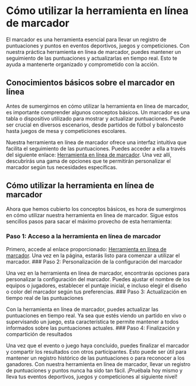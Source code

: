 Cómo utilizar la herramienta en línea de marcador
=================================================

El marcador es una herramienta esencial para llevar un registro de puntuaciones y puntos en eventos deportivos, juegos y competiciones. Con nuestra práctica herramienta en línea de marcador, puedes mantener un seguimiento de las puntuaciones y actualizarlas en tiempo real. Esto te ayuda a mantenerte organizado y comprometido con la acción.

Conocimientos básicos sobre el marcador en línea
------------------------------------------------

Antes de sumergirnos en cómo utilizar la herramienta en línea de marcador, es importante comprender algunos conceptos básicos. Un marcador es una tabla o dispositivo utilizado para mostrar y actualizar puntuaciones. Puede ser crucial en diversos escenarios, desde partidos de fútbol y baloncesto hasta juegos de mesa y competiciones escolares.

Nuestra herramienta en línea de marcador ofrece una interfaz intuitiva que facilita el seguimiento de las puntuaciones. Puedes acceder a ella a través del siguiente enlace: [Herramienta en línea de marcador](https://www.onlinecalculatorsfree.com/es/tools/scoreboard.html). Una vez allí, descubrirás una gama de opciones que te permitirán personalizar el marcador según tus necesidades específicas.

Cómo utilizar la herramienta en línea de marcador
-------------------------------------------------

Ahora que hemos cubierto los conceptos básicos, es hora de sumergirnos en cómo utilizar nuestra herramienta en línea de marcador. Sigue estos sencillos pasos para sacar el máximo provecho de esta herramienta:

### Paso 1: Acceso a la herramienta en línea de marcador

Primero, accede al enlace proporcionado: [Herramienta en línea de marcador](https://www.onlinecalculatorsfree.com/es/tools/scoreboard.html). Una vez en la página, estarás listo para comenzar a utilizar el marcador. ### Paso 2: Personalización de la configuración del marcador

Una vez en la herramienta en línea de marcador, encontrarás opciones para personalizar la configuración del marcador. Puedes ajustar el nombre de los equipos o jugadores, establecer el puntaje inicial, e incluso elegir el diseño o color del marcador según tus preferencias. ### Paso 3: Actualización en tiempo real de las puntuaciones

Con la herramienta en línea de marcador, puedes actualizar las puntuaciones en tiempo real. Ya sea que estés viendo un partido en vivo o supervisando un juego, esta característica te permite mantener a todos informados sobre las puntuaciones actuales. ### Paso 4: Finalización y compartición de resultados

Una vez que el evento o juego haya concluido, puedes finalizar el marcador y compartir los resultados con otros participantes. Esto puede ser útil para mantener un registro histórico de las puntuaciones o para reconocer a los ganadores. Con nuestra herramienta en línea de marcador, llevar un registro de puntuaciones y puntos nunca ha sido tan fácil. ¡Pruébala hoy mismo y lleva tus eventos deportivos, juegos y competiciones al siguiente nivel!